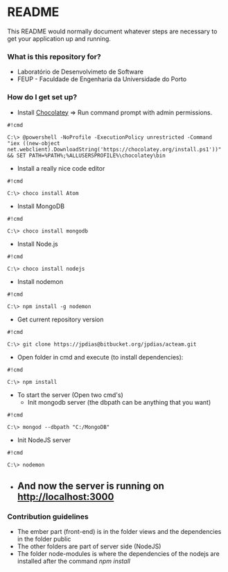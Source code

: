 # README #

This README would normally document whatever steps are necessary to get your application up and running.

### What is this repository for? ###

* Laboratório de Desenvolvimeto de Software
* FEUP -  Faculdade de Engenharia da Universidade do Porto

### How do I get set up? ###

* Install [Chocolatey](http://chocolatey.org/) => Run command prompt with admin permissions.
```
#!cmd

C:\> @powershell -NoProfile -ExecutionPolicy unrestricted -Command "iex ((new-object net.webclient).DownloadString('https://chocolatey.org/install.ps1'))" && SET PATH=%PATH%;%ALLUSERSPROFILE%\chocolatey\bin
```
* Install a really nice code editor
```
#!cmd

C:\> choco install Atom

```

* Install MongoDB  
```
#!cmd

C:\> choco install mongodb 

```
* Install Node.js
```
#!cmd

C:\> choco install nodejs

```

* Install nodemon
```
#!cmd

C:\> npm install -g nodemon

```

* Get current repository version
```
#!cmd

C:\> git clone https://jpdias@bitbucket.org/jpdias/acteam.git

```
* Open folder in cmd and execute (to install dependencies):
```
#!cmd

C:\> npm install

```
* To start the server (Open two cmd's)
	* Init mongodb server (the dbpath can be anything that you want)
```
#!cmd

C:\> mongod --dbpath "C:/MongoDB"

```

* Init NodeJS server

```
#!cmd

C:\> nodemon

```

* ## And now the server is running on [http://localhost:3000](http://localhost:3000) ##


### Contribution guidelines ###

* The ember part (front-end) is in the folder views and the dependencies in the folder public 
* The other folders are part of server side (NodeJS)
* The folder node-modules is where the dependencies of the nodejs are installed after the command *npm install*